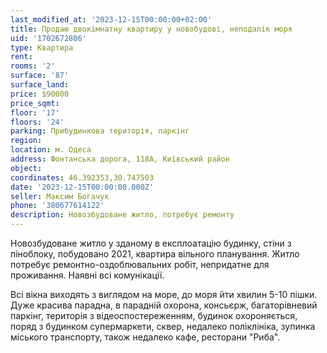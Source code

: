 ```yaml
---
last_modified_at: '2023-12-15T00:00:00+02:00'
title: Продаю двокімнатну квартиру у новобудові, неподалік моря
uid: '1702672806'
type: Квартира
rent:
rooms: '2'
surface: '87'
surface_land:
price: $90000
price_sqmt:
floor: '17'
floors: '24'
parking: Прибудинкова територія, паркінг
region:
location: м. Одеса
address: Фонтанська дорога, 118А, Київський район
object:
coordinates: 46.392353,30.747503
date: '2023-12-15T00:00:00.000Z'
seller: Максим Богачук
phone: '380677614122'
description: Новозбудоване житло, потребує ремонту
---
```


Новозбудоване житло у зданому в експлоатацію будинку, стіни з піноблоку, побудовано 2021, квартира вільного планування. Житло потребує ремонтно-оздоблювальних робіт, непридатне для проживання. Наявні всі комунікації.

Всі вікна виходять з виглядом на море, до моря йти хвилин 5-10 пішки. Дуже красива парадна, в парадній охорона, консьєрж, багаторівневий паркінг, територія з відеоспостереженням, будинок охороняється, поряд з будинком супермаркети, сквер, недалеко поліклініка, зупинка міського транспорту, також недалеко кафе, ресторани "Риба".
